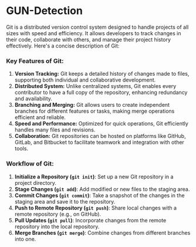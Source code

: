 # GUN-Detection
Git is a distributed version control system designed to handle projects of all sizes with speed and efficiency. It allows developers to track changes in their code, collaborate with others, and manage their project history effectively. Here's a concise description of Git:
### Key Features of Git:
1. **Version Tracking:** Git keeps a detailed history of changes made to files, supporting both individual and collaborative development.
2. **Distributed System:** Unlike centralized systems, Git enables every contributor to have a full copy of the repository, enhancing redundancy and availability.
3. **Branching and Merging:** Git allows users to create independent branches for different features or tasks, making merge operations efficient and reliable.
4. **Speed and Performance:** Optimized for quick operations, Git efficiently handles many files and revisions.
5. **Collaboration:** Git repositories can be hosted on platforms like GitHub, GitLab, and Bitbucket to facilitate teamwork and integration with other tools.

### Workflow of Git:
1. **Initialize a Repository (`git init`)**: Set up a new Git repository in a project directory.
2. **Stage Changes (`git add`)**: Add modified or new files to the staging area.
3. **Commit Changes (`git commit`)**: Take a snapshot of the changes in the staging area and save it to the repository.
4. **Push to Remote Repository (`git push`)**: Share local changes with a remote repository (e.g., on GitHub).
5. **Pull Updates (`git pull`)**: Incorporate changes from the remote repository into the local repository.
6. **Merge Branches (`git merge`)**: Combine changes from different branches into one.
